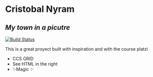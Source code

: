 # Cristobal Nyram
## _My town in a picutre_



[![Build Status](https://travis-ci.org/joemccann/dillinger.svg?branch=master)](https://travis-ci.org/joemccann/dsllinger)

This is a great proyect built with inspiration and with the course platzi

- CCS GRID
- See HTML in the right
- ✨Magic ✨

